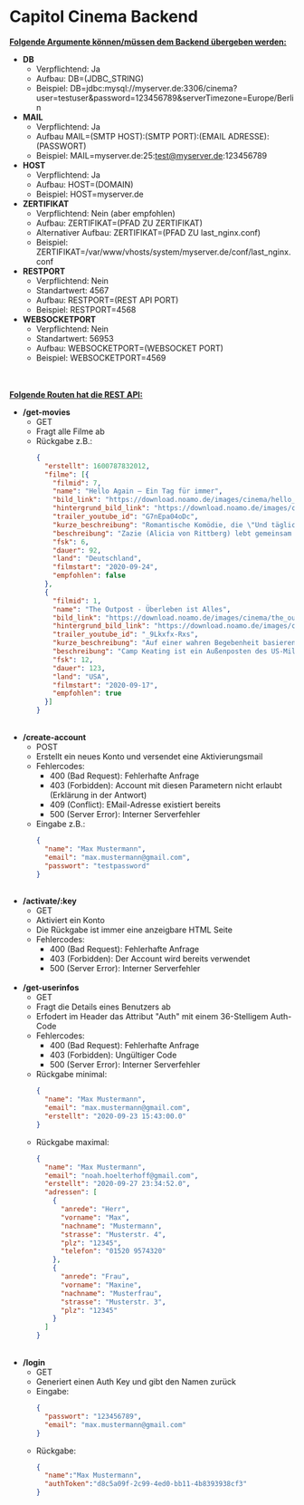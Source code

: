 # Capitol Cinema Backend
<b><u>Folgende Argumente können/müssen dem Backend übergeben werden:</u></b>

- <b>DB</b>
    - Verpflichtend: Ja
    - Aufbau: DB=(JDBC_STRING)
    - Beispiel: DB=jdbc:mysql://myserver.de:3306/cinema?user=testuser&password=123456789&serverTimezone=Europe/Berlin
- <b>MAIL</b>
    - Verpflichtend: Ja
    - Aufbau MAIL=(SMTP HOST):(SMTP PORT):(EMAIL ADRESSE):(PASSWORT)
    - Beispiel: MAIL=myserver.de:25:test@myserver.de:123456789
- <b>HOST</b>
    - Verpflichtend: Ja
    - Aufbau: HOST=(DOMAIN)
    - Beispiel: HOST=myserver.de
- <b>ZERTIFIKAT</b>
    - Verpflichtend: Nein (aber empfohlen)
    - Aufbau: ZERTIFIKAT=(PFAD ZU ZERTIFIKAT)
    - Alternativer Aufbau: ZERTIFIKAT=(PFAD ZU last_nginx.conf)
    - Beispiel: ZERTIFIKAT=/var/www/vhosts/system/myserver.de/conf/last_nginx.conf
- <b>RESTPORT</b>
    - Verpflichtend: Nein
    - Standartwert: 4567
    - Aufbau: RESTPORT=(REST API PORT)
    - Beispiel: RESTPORT=4568
- <b>WEBSOCKETPORT</b>
    - Verpflichtend: Nein
    - Standartwert: 56953
    - Aufbau: WEBSOCKETPORT=(WEBSOCKET PORT)
    - Beispiel: WEBSOCKETPORT=4569

<br><br>
<b><u>Folgende Routen hat die REST API:</u></b>

- <b>/get-movies</b>
    - GET
    - Fragt alle Filme ab
    - Rückgabe z.B.:
        ```json
        {
          "erstellt": 1600787832012,
          "filme": [{
            "filmid": 7,
            "name": "Hello Again – Ein Tag für immer",
            "bild_link": "https://download.noamo.de/images/cinema/hello_again.jpg",
            "hintergrund_bild_link": "https://download.noamo.de/images/cinema/bg_hello_again.jpg",
            "trailer_youtube_id": "G7nEpa04oDc",
            "kurze_beschreibung": "Romantische Komödie, die \"Und täglich grüßt das Murmeltier\" mit \"Die Hochzeit meines besten Freundes\" kreuzt.",
            "beschreibung": "Zazie (Alicia von Rittberg) lebt gemeinsam mit ihren Freunden [für dieses Beispiel gekürzt]",
            "fsk": 6,
            "dauer": 92,
            "land": "Deutschland",
            "filmstart": "2020-09-24",
            "empfohlen": false
          },
          {
            "filmid": 1,
            "name": "The Outpost - Überleben ist Alles",
            "bild_link": "https://download.noamo.de/images/cinema/the_outpost.jpg",
            "hintergrund_bild_link": "https://download.noamo.de/images/cinema/bg_the_outpost.jpg",
            "trailer_youtube_id": "_9Lkxfx-Rxs",
            "kurze_beschreibung": "Auf einer wahren Begebenheit basierender Kriegs-Actioner mit Starbesetzung",
            "beschreibung": "Camp Keating ist ein Außenposten des US-Militärs, [für dieses Beispiel gekürzt]",
            "fsk": 12,
            "dauer": 123,
            "land": "USA",
            "filmstart": "2020-09-17",
            "empfohlen": true
          }]
        }
        ```
        <br>
- <b>/create-account</b>
    - POST
    - Erstellt ein neues Konto und versendet eine Aktivierungsmail
    - Fehlercodes:
        - 400 (Bad Request): Fehlerhafte Anfrage
        - 403 (Forbidden): Account mit diesen Parametern nicht erlaubt (Erklärung in der Antwort)
        - 409 (Conflict): EMail-Adresse existiert bereits
        - 500 (Server Error): Interner Serverfehler
    - Eingabe z.B.:
        ```json
        {
          "name": "Max Mustermann",
          "email": "max.mustermann@gmail.com",
          "passwort": "testpassword"
        }
        ```
        <br>
- <b>/activate/:key</b>
    - GET
    - Aktiviert ein Konto
    - Die Rückgabe ist immer eine anzeigbare HTML Seite
    - Fehlercodes:
        - 400 (Bad Request): Fehlerhafte Anfrage
        - 403 (Forbidden): Der Account wird bereits verwendet
        - 500 (Server Error): Interner Serverfehler<br><br>
 - <b>/get-userinfos</b>
    - GET
    - Fragt die Details eines Benutzers ab
    - Erfodert im Header das Attribut "Auth" mit einem 36-Stelligem Auth-Code
    - Fehlercodes:
        - 400 (Bad Request): Fehlerhafte Anfrage
        - 403 (Forbidden): Ungültiger Code
        - 500 (Server Error): Interner Serverfehler
    - Rückgabe minimal:
        ```json
        {
          "name": "Max Mustermann",
          "email": "max.mustermann@gmail.com",
          "erstellt": "2020-09-23 15:43:00.0"
        }
        ```
    - Rückgabe maximal:
        ```json
        {
          "name": "Max Mustermann",
          "email": "noah.hoelterhoff@gmail.com",
          "erstellt": "2020-09-27 23:34:52.0",
          "adressen": [
            {
              "anrede": "Herr",
              "vorname": "Max",
              "nachname": "Mustermann",
              "strasse": "Musterstr. 4",
              "plz": "12345",
              "telefon": "01520 9574320"
            },
            {
              "anrede": "Frau",
              "vorname": "Maxine",
              "nachname": "Musterfrau",
              "strasse": "Musterstr. 3",
              "plz": "12345"
            }
          ]
        }
        ```
        <br>
- <b>/login</b>
    - GET
    - Generiert einen Auth Key und gibt den Namen zurück
    - Eingabe:
        ```json
        {
          "passwort": "123456789",
          "email": "max.mustermann@gmail.com"
        }
        ```
    - Rückgabe:
        ```json
        {
          "name":"Max Mustermann",
          "authToken":"d8c5a09f-2c99-4ed0-bb11-4b8393938cf3"
        }
        ```